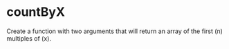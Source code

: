 # countByX
Create a function with two arguments that will return an array of the first (n) multiples of (x).
